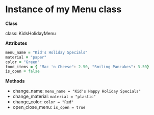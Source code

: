# Instance of my Menu class

**Class**

class: KidsHolidayMenu

**Attributes**

```ruby
menu_name = "Kid's Holiday Specials"
material = "paper"
color = "Green"
food_items = { "Mac 'n Cheese": 2.50, "Smiling Pancakes": 3.50}
is_open = false
```

**Methods**

* change_name: `menu_name = "Kid's Happy Holiday Specials"`
* change_material: `material = "plastic"`
* change_color: `color = "Red"`
* open_close_menu: `is_open = true`
